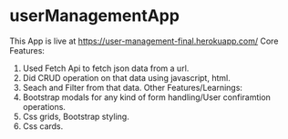 # userManagementApp
This App is live at https://user-management-final.herokuapp.com/
Core Features: 
  1. Used Fetch Api to fetch json data from a url.
  2. Did CRUD operation on that data using javascript, html.
  3. Seach and Filter from that data.
Other Features/Learnings: 
  1. Bootstrap modals for any kind of form handling/User confiramtion operations.
  2. Css grids, Bootstrap styling.
  3. Css cards.
  
  
